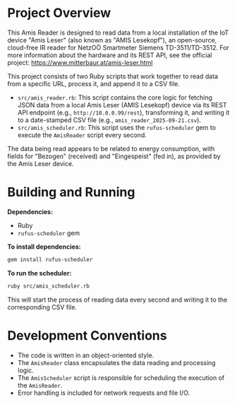 # Project Overview

This Amis Reader is designed to read data from a local installation of the IoT device "Amis Leser" (also known as "AMIS Lesekopf"), an open-source, cloud-free IR reader for NetzOÖ Smartmeter Siemens TD-3511/TD-3512. For more information about the hardware and its REST API, see the official project: https://www.mitterbaur.at/amis-leser.html

This project consists of two Ruby scripts that work together to read data from a specific URL, process it, and append it to a CSV file.

*   `src/amis_reader.rb`: This script contains the core logic for fetching JSON data from a local Amis Leser (AMIS Lesekopf) device via its REST API endpoint (e.g., `http://10.0.0.99/rest`), transforming it, and writing it to a date-stamped CSV file (e.g., `amis_reader_2025-09-21.csv`).
*   `src/amis_scheduler.rb`: This script uses the `rufus-scheduler` gem to execute the `AmisReader` script every second.

The data being read appears to be related to energy consumption, with fields for "Bezogen" (received) and "Eingespeist" (fed in), as provided by the Amis Leser device.

# Building and Running

**Dependencies:**

*   Ruby
*   `rufus-scheduler` gem

**To install dependencies:**

```bash
gem install rufus-scheduler
```

**To run the scheduler:**

```bash
ruby src/amis_scheduler.rb
```

This will start the process of reading data every second and writing it to the corresponding CSV file.

# Development Conventions

*   The code is written in an object-oriented style.
*   The `AmisReader` class encapsulates the data reading and processing logic.
*   The `AmisScheduler` script is responsible for scheduling the execution of the `AmisReader`.
*   Error handling is included for network requests and file I/O.
